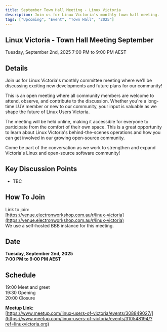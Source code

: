 ```yaml
---
title: September Town Hall Meeting - Linux Victoria
description: Join us for Linux Victoria's monthly town hall meeting.
tags: ["Upcoming", "Event", "Town Hall", "2025"]
---
```


## Linux Victoria - Town Hall Meeting September

Tuesday, September 2nd, 2025 
7:00 PM to 9:00 PM AEST

## Details

Join us for Linux Victoria's monthly committee meeting where we'll be discussing exciting new developments and future plans for our community!

This is an open meeting where all community members are welcome to attend, observe, and contribute to the discussion. Whether you're a long-time LUV member or new to our community, your input is valuable as we shape the future of Linux Users Victoria.

The meeting will be held online, making it accessible for everyone to participate from the comfort of their own space. This is a great opportunity to learn about Linux Victoria's behind-the-scenes operations and how you can get involved in our growing open-source community.

Come be part of the conversation as we work to strengthen and expand Victoria's Linux and open-source software community!

## Key Discussion Points

- TBC

## How To Join

Link to join:  
[https://venue.electronworkshop.com.au/r/linux-victoria](https://venue.electronworkshop.com.au/r/linux-victoria)  
We use a self-hosted BBB instance for this meeting.

## Date

**Tuesday, September 2nd, 2025**  
**7:00 PM to 9:00 PM AEST**

## Schedule

19:00 Meet and greet  
19:30 Opening  
20:00 Closure

**Meetup Link:**  
[https://www.meetup.com/linux-users-of-victoria/events/308849027/](https://www.meetup.com/linux-users-of-victoria/events/310548194/?ref=linuxvictoria.org)
